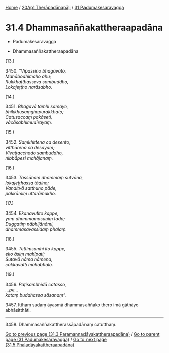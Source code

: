 
[Home](/) / [20Ap1 Therāpadānapāḷi](...md) / [31 Padumakesaravagga](../20Ap1/31.md)

# 31.4 Dhammasaññakattheraapadāna

* Padumakesaravagga

* Dhammasaññakattheraapadāna

(13.)

3450\. _“Vipassino bhagavato,_  
_Mahābodhimaho ahu;_  
_Rukkhaṭṭhasseva sambuddho,_  
_Lokajeṭṭho narāsabho._  


(14.)

3451\. _Bhagavā tamhi samaye,_  
_bhikkhusaṃghapurakkhato;_  
_Catusaccaṃ pakāseti,_  
_vācāsabhimudīrayaṃ._  


(15.)

3452\. _Saṃkhittena ca desento,_  
_vitthārena ca desayaṃ;_  
_Vivaṭṭacchado sambuddho,_  
_nibbāpesi mahājanaṃ._  


(16.)

3453\. _Tassāhaṃ dhammaṃ sutvāna,_  
_lokajeṭṭhassa tādino;_  
_Vanditvā satthuno pāde,_  
_pakkāmiṃ uttarāmukho._  


(17.)

3454\. _Ekanavutito kappe,_  
_yaṃ dhammamasuṇiṃ tadā;_  
_Duggatiṃ nābhijānāmi,_  
_dhammasavassidaṃ phalaṃ._  


(18.)

3455\. _Tettiṃsamhi ito kappe,_  
_eko āsiṃ mahīpati;_  
_Sutavā nāma nāmena,_  
_cakkavattī mahabbalo._  


(19.)

3456\. _Paṭisambhidā catasso,_  
_…pe…_  
_kataṃ buddhassa sāsanaṃ”._  


3457\. Itthaṃ sudaṃ āyasmā dhammasaññako thero imā gāthāyo abhāsitthāti.

---

3458\. Dhammasaññakattherassāpadānaṃ catutthaṃ.



[Go to previous page (31.3 Paramannadāyakattheraapadāna)](31.3.md) / [Go to parent page (31 Padumakesaravagga)](../20Ap1/31.md) / [Go to next page (31.5 Phaladāyakattheraapadāna)](31.5.md)


